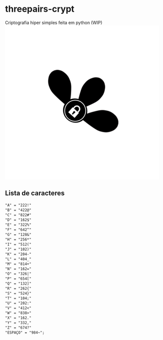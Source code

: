 # threepairs-crypt
Criptografia hiper simples feita em python (WIP)
<img src="logo.jpg">
## Lista de caracteres
```
"A" = "222!"
"B" = "422@"
"C" = "822#"
"D" = "162$"
"E" = "322%"
"F" = "642^"
"G" = "128&"
"H" = "256*"
"I" = "512("
"J" = "102)"
"K" = "204-"
"L" = "404_"
"M" = "814+"
"N" = "162="
"O" = "326|"
"P" = "654["
"Q" = "132]"
"R" = "262{"
"S" = "524}"
"T" = "104;"
"U" = "202:"
"V" = "412<"
"W" = "838>"
"X" = "162."
"Y" = "332,"
"Z" = "674?"
"ESPAÇO" = "984~";
```
